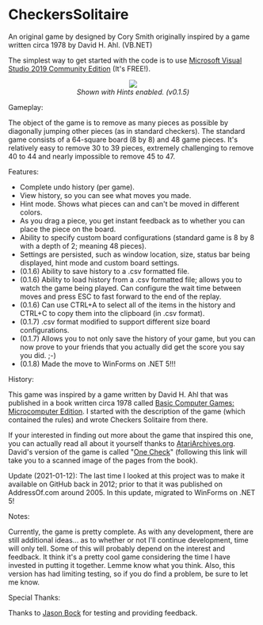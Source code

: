 # CheckersSolitaire
An original game by designed by Cory Smith originally inspired by a game written circa 1978 by David H. Ahl. (VB.NET)

The simplest way to get started with the code is to use [Microsoft Visual Studio 2019 Community Edition](https://visualstudio.microsoft.com/) (It's FREE!).

<P align=center><IMG src="http://www.addressof.com/articles/checkerssolitaire_v0.1.jpg"><BR><EM>Shown with Hints enabled. (v0.1.5)</EM></P>

Gameplay:

The object of the game is to remove as many pieces as possible by diagonally jumping other pieces (as in standard checkers).  The standard game consists of a 64-square board (8 by 8) and 48 game pieces.  It's relatively easy to remove 30 to 39 pieces, extremely challenging to remove 40 to 44 and nearly impossible to remove 45 to 47.

Features:
- Complete undo history (per game). 
- View history, so you can see what moves you made. 
- Hint mode.  Shows what pieces can and can't be moved in different colors. 
- As you drag a piece, you get instant feedback as to whether you can place the piece on the board. 
- Ability to specify custom board configurations (standard game is 8 by 8 with a depth of 2; meaning 48 pieces). 
- Settings are persisted, such as window location, size, status bar being displayed, hint mode and custom board settings. 
- (0.1.6) Ability to save history to a .csv formatted file. 
- (0.1.6) Ability to load history from a .csv formatted file; allows you to watch the game being played.  Can configure the wait time between moves and press ESC to fast forward to the end of the replay. 
- (0.1.6) Can use CTRL+A to select all of the items in the history and CTRL+C to copy them into the clipboard (in .csv format). 
- (0.1.7) .csv format modified to support different size board configurations.
- (0.1.7) Allows you to not only save the history of your game, but you can now prove to your friends that you actually did get the score you say you did. ;-)
- (0.1.8) Made the move to WinForms on .NET 5!!!

History:

This game was inspired by a game written by David H. Ahl that was published in a book written circa 1978 called [Basic Computer Games: Microcomputer Edition](http://www.atariarchives.org/basicgames/).  I started with the description of the game (which contained the rules) and wrote Checkers Solitaire from there.

If your interested in finding out more about the game that inspired this one, you can actually read all about it yourself thanks to [AtariArchives.org](http://www.atariarchives.org/).  David's version of the game is called "[One Check](http://www.atariarchives.org/basicgames/showpage.php?page=122)" (following this link will take you to a scanned image of the pages from the book).  

Update (2021-01-12): The last time I looked at this project was to make it available on GitHub back in 2012; prior to that it was published on AddressOf.com around 2005.  In this update, migrated to WinForms on .NET 5!

Notes:

Currently, the game is pretty complete.  As with any development, there are still additional ideas... as to whether or not I'll continue development, time will only tell.  Some of this will probably depend on the interest and feedback.  It think it's a pretty cool game considering the time I have invested in putting it together.  Lemme know what you think. Also, this version has had limiting testing, so if you do find a problem, be sure to let me know.

Special Thanks:

Thanks to [Jason Bock](http://www.jasonbock.net/) for testing and providing feedback.
